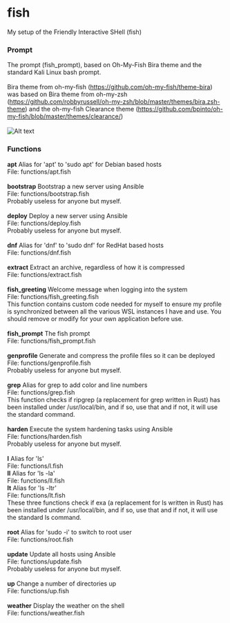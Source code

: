# fish
My setup of the Friendly Interactive SHell (fish)

### Prompt
The prompt (fish_prompt), based on Oh-My-Fish Bira theme and the standard Kali Linux bash prompt.\
\
Bira theme from oh-my-fish (https://github.com/oh-my-fish/theme-bira) was based on Bira theme from oh-my-zsh (https://github.com/robbyrussell/oh-my-zsh/blob/master/themes/bira.zsh-theme) and the oh-my-fish Clearance theme (https://github.com/bpinto/oh-my-fish/blob/master/themes/clearance/)
\
\
![Alt text](https://www.sport-touring.eu/old/stuff/prompt.png "prompt")

### Functions
**apt**              Alias for 'apt' to 'sudo apt' for Debian based hosts\
File: functions/apt.fish\
\
**bootstrap**        Bootstrap a new server using Ansible\
File: functions/bootstrap.fish\
Probably useless for anyone but myself.\
\
**deploy**           Deploy a new server using Ansible\
File: functions/deploy.fish\
Probably useless for anyone but myself.\
\
**dnf**              Alias for 'dnf' to 'sudo dnf' for RedHat based hosts\
File: functions/dnf.fish\
\
**extract**          Extract an archive, regardless of how it is compressed\
File: functions/extract.fish\
\
**fish_greeting**    Welcome message when logging into the system\
File: functions/fish_greeting.fish\
This function contains custom code needed for myself to ensure my profile is synchronized between all the various WSL instances I have and use. You should remove or modify for your own application before use.\
\
**fish_prompt**      The fish prompt\
File: functions/fish_prompt.fish\
\
**genprofile**       Generate and compress the profile files so it can be deployed\
File: functions/genprofile.fish\
Probably useless for anyone but myself.\
\
**grep**             Alias for grep to add color and line numbers\
File: functions/grep.fish\
This function checks if ripgrep (a replacement for grep written in Rust) has been installed under /usr/local/bin, and if so, use that and if not, it will use the standard command.\
\
**harden**           Execute the system hardening tasks using Ansible\
File: functions/harden.fish\
Probably useless for anyone but myself.\
\
**l**                Alias for 'ls'\
File: functions/l.fish\
**ll**               Alias for 'ls -la'\
File: functions/ll.fish\
**lt**               Alias for 'ls -ltr'\
File: functions/lt.fish\
These three functions check if exa (a replacement for ls written in Rust) has been installed under /usr/local/bin, and if so, use that and if not, it will use the standard ls command.\
\
**root**             Alias for 'sudo -i' to switch to root user\
File: functions/root.fish\
\
**update**           Update all hosts using Ansible\
File: functions/update.fish\
Probably useless for anyone but myself.\
\
**up**               Change a number of directories up\
File: functions/up.fish\
\
**weather**          Display the weather on the shell\
File: functions/weather.fish
